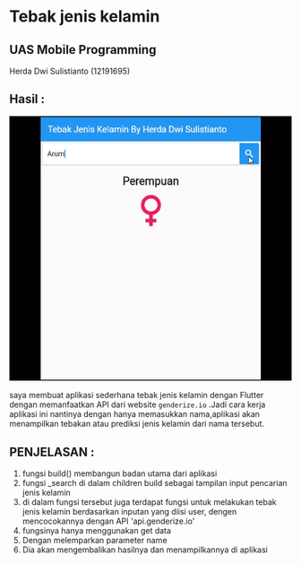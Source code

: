 # Tebak jenis kelamin

## UAS Mobile Programming
Herda Dwi Sulistianto (12191695)

## Hasil :
![](resault.gif)

saya membuat aplikasi sederhana tebak jenis kelamin dengan Flutter dengan memanfaatkan API dari website `genderize.io` .Jadi cara kerja aplikasi ini nantinya dengan hanya memasukkan nama,aplikasi akan menampilkan tebakan atau prediksi jenis kelamin dari nama tersebut.

## PENJELASAN :
1. fungsi build() membangun badan utama dari aplikasi
2. fungsi _search di dalam children build sebagai tampilan input pencarian jenis kelamin 
3. di dalam fungsi tersebut juga terdapat fungsi untuk melakukan tebak jenis kelamin berdasarkan inputan yang diisi user, dengen mencocokannya dengan API 'api.genderize.io'
4. fungsinya hanya menggunakan get data
5. Dengan melemparkan parameter name
6. Dia akan mengembalikan hasilnya dan menampilkannya di aplikasi
